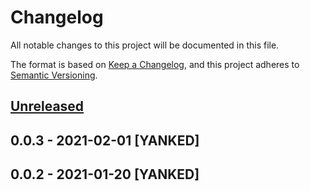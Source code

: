 # Changelog
All notable changes to this project will be documented in this file.

The format is based on [Keep a Changelog](https://keepachangelog.com/en/1.0.0/),
and this project adheres to [Semantic Versioning](https://semver.org/spec/v2.0.0.html).

## [Unreleased]

## 0.0.3 - 2021-02-01 [YANKED]

## 0.0.2 - 2021-01-20 [YANKED]
[Unreleased]: https://github.com/geut/apiness/compare/v0.0.3...HEAD
